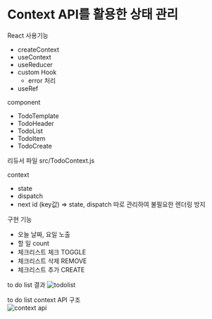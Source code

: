 <h1>Context API를 활용한 상태 관리</h1> 

React 사용기능
- createContext 
- useContext
- useReducer 
- custom Hook 
  - error 처리 
- useRef 

component
- TodoTemplate 
- TodoHeader
- TodoList
- TodoItem
- TodoCreate

리듀서 파일 
src/TodoContext.js

context 
- state
- dispatch
- next id (key값)
=> state, dispatch 따로 관리하여 불필요한 렌더링 방지 

구현 기능
- 오늘 날짜, 요일 노출  
- 할 일 count 
- 체크리스트 체크 TOGGLE 
- 체크리스트 삭제 REMOVE
- 체크리스트 추가 CREATE

to do list 결과
![todolist](https://user-images.githubusercontent.com/42309919/92227854-dd88be00-eee1-11ea-8400-24673a9042bf.PNG)

to do list context API 구조  
![context api](https://user-images.githubusercontent.com/42309919/92227863-e083ae80-eee1-11ea-81ca-c06401873bd5.png)
